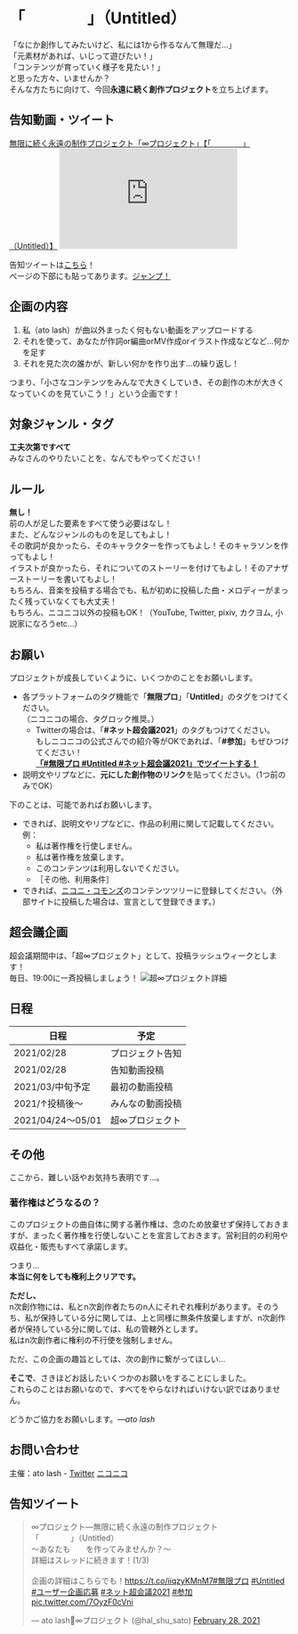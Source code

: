 # 「　　　　」（Untitled）

「なにか創作してみたいけど、私には1から作るなんて無理だ…」  
「元素材があれば、いじって遊びたい！」  
「コンテンツが育っていく様子を見たい！」  
と思った方々、いませんか？  
そんな方たちに向けて、今回**永遠に続く創作プロジェクト**を立ち上げます。

## 告知動画・ツイート

<script type="application/javascript" src="https://embed.nicovideo.jp/watch/sm38346967/script?w=320&h=180"></script><noscript><a href="https://www.nicovideo.jp/watch/sm38346967">無限に続く永遠の制作プロジェクト「∞プロジェクト」【「　　　　」（Untitled）】</a></noscript>
<iframe width="320" height="180" src="https://www.youtube.com/embed/Y8UPA-D2glI" frameborder="0" allow="accelerometer; autoplay; clipboard-write; encrypted-media; gyroscope; picture-in-picture" allowfullscreen></iframe>

告知ツイートは[こちら](https://twitter.com/hal_shu_sato/status/1365867078134079488)！  
ぺージの下部にも貼ってあります。[ジャンプ！](#告知ツイート)

## 企画の内容

1. 私（ato lash）が曲以外まったく何もない動画をアップロードする
1. それを使って、あなたが作詞or編曲orMV作成orイラスト作成などなど…何かを足す
1. それを見た次の誰かが、新しい何かを作り出す…の繰り返し！

つまり、「小さなコンテンツをみんなで大きくしていき、その創作の木が大きくなっていくのを見ていこう！」という企画です！

## 対象ジャンル・タグ

**工夫次第ですべて**  
みなさんのやりたいことを、なんでもやってください！

## ルール

**無し！**  
前の人が足した要素をすべて使う必要はなし！  
また、どんなジャンルのものを足してもよし！  
その歌詞が良かったら、そのキャラクターを作ってもよし！そのキャラソンを作ってもよし！  
イラストが良かったら、それについてのストーリーを付けてもよし！そのアナザーストーリーを書いてもよし！  
もちろん、音楽を投稿する場合でも、私が初めに投稿した曲・メロディーがまったく残っていなくても大丈夫！  
もちろん、ニコニコ以外の投稿もOK！（YouTube, Twitter, pixiv, カクヨム, 小説家になろうetc...）

## お願い

プロジェクトが成長していくように、いくつかのことをお願いします。

* 各プラットフォームのタグ機能で「**無限プロ**」「**Untitled**」のタグをつけてください。  
  （ニコニコの場合、タグロック推奨。）
  * Twitterの場合は、「**#ネット超会議2021**」のタグもつけてください。  
    もしニコニコの公式さんでの紹介等がOKであれば、「**#参加**」もぜひつけてください！  
    [**「#無限プロ #Untitled #ネット超会議2021」でツイートする！**](https://twitter.com/intent/tweet?hashtags=無限プロ,Untitled,ネット超会議2021)
* 説明文やリプなどに、**元にした創作物のリンク**を貼ってください。（1つ前のみでOK）

下のことは、可能であればお願いします。

* できれば、説明文やリプなどに、作品の利用に関して記載してください。  
  例：
  * 私は著作権を行使しません。
  * 私は著作権を放棄します。
  * このコンテンツは利用しないでください。
  * ［その他、利用条件］
* できれば、[ニコニ・コモンズ](https://commons.nicovideo.jp/)のコンテンツツリーに登録してください。（外部サイトに投稿した場合は、宣言として登録できます。）

## 超会議企画

超会議期間中は、「超∞プロジェクト」として、投稿ラッシュウィークとします！  
毎日、19:00に一斉投稿しましょう！
![超∞プロジェクト詳細](https://pbs.twimg.com/media/EvSI3cAU4AQi6gc?format=jpg&name=medium)

## 日程

日程 | 予定
---- | ----
2021/02/28 | プロジェクト告知
2021/02/28 | 告知動画投稿
2021/03/中旬予定 | 最初の動画投稿
2021/↑投稿後～ | みんなの動画投稿
2021/04/24～05/01 | 超∞プロジェクト

## その他

ここから、難しい話やお気持ち表明です…。

### 著作権はどうなるの？

このプロジェクトの曲自体に関する著作権は、念のため放棄せず保持しておきますが、まったく著作権を行使しないことを宣言しておきます。営利目的の利用や収益化・販売もすべて承諾します。

つまり…  
**本当に何をしても権利上クリアです。**

**ただし、**  
n次創作物には、私とn次創作者たちのn人にそれぞれ権利があります。そのうち、私が保持している分に関しては、上と同様に無条件放棄しますが、n次創作者が保持している分に関しては、私の管轄外とします。  
私はn次創作者に権利の不行使を強制しません。

ただ、この企画の趣旨としては、次の創作に繋がってほしい…

**そこで**、さきほどお話したいくつかのお願いをすることにしました。  
これらのことはお願いなので、すべてをやらなければいけない訳ではありません。

どうかご協力をお願いします。_―ato lash_

## お問い合わせ

主催：ato lash - [Twitter](https://twitter.com/hal_shu_sato) [ニコニコ](https://www.nicovideo.jp/user/43034063)

## 告知ツイート

<blockquote class="twitter-tweet"><p lang="ja" dir="ltr">∞プロジェクト―無限に続く永遠の制作プロジェクト<br>「　　　　」（Untitled）<br>～あなたも　　を作ってみませんか？～<br>詳細はスレッドに続きます！(1/3)<br><br>企画の詳細はこちらでも！<a href="https://t.co/iiqzyKMnM7">https://t.co/iiqzyKMnM7</a><a href="https://twitter.com/hashtag/%E7%84%A1%E9%99%90%E3%83%97%E3%83%AD?src=hash&amp;ref_src=twsrc%5Etfw">#無限プロ</a> <a href="https://twitter.com/hashtag/Untitled?src=hash&amp;ref_src=twsrc%5Etfw">#Untitled</a> <a href="https://twitter.com/hashtag/%E3%83%A6%E3%83%BC%E3%82%B6%E3%83%BC%E4%BC%81%E7%94%BB%E5%BF%9C%E5%8B%9F?src=hash&amp;ref_src=twsrc%5Etfw">#ユーザー企画応募</a> <a href="https://twitter.com/hashtag/%E3%83%8D%E3%83%83%E3%83%88%E8%B6%85%E4%BC%9A%E8%AD%B02021?src=hash&amp;ref_src=twsrc%5Etfw">#ネット超会議2021</a> <a href="https://twitter.com/hashtag/%E5%8F%82%E5%8A%A0?src=hash&amp;ref_src=twsrc%5Etfw">#参加</a> <a href="https://t.co/7OyzF0cVni">pic.twitter.com/7OyzF0cVni</a></p>&mdash; ato lash🍎∞プロジェクト (@hal_shu_sato) <a href="https://twitter.com/hal_shu_sato/status/1365867078134079488?ref_src=twsrc%5Etfw">February 28, 2021</a></blockquote> <script async src="https://platform.twitter.com/widgets.js" charset="utf-8"></script>
